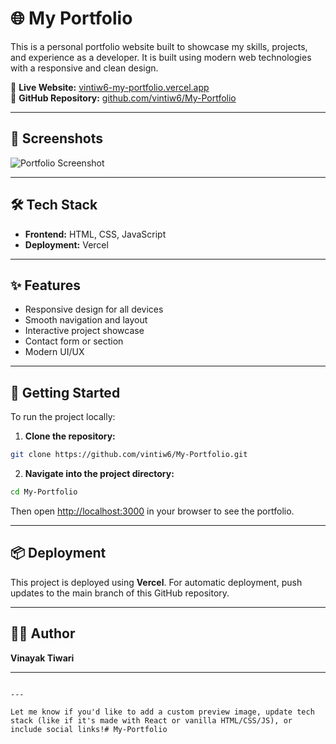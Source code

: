 # 🌐 My Portfolio

This is a personal portfolio website built to showcase my skills, projects, and experience as a developer. It is built using modern web technologies with a responsive and clean design.

🔗 **Live Website:** [vintiw6-my-portfolio.vercel.app](https://vintiw6-my-portfolio.vercel.app/)  
📁 **GitHub Repository:** [github.com/vintiw6/My-Portfolio](https://github.com/vintiw6/My-Portfolio)

---

## 📸 Screenshots

![Portfolio Screenshot](![image](https://github.com/user-attachments/assets/cd8198a6-fe30-4378-a345-2ac1435ca2ff))  

---

## 🛠️ Tech Stack

- **Frontend:** HTML, CSS, JavaScript
- **Deployment:** Vercel

---

## ✨ Features

- Responsive design for all devices
- Smooth navigation and layout
- Interactive project showcase
- Contact form or section
- Modern UI/UX

---

## 🚀 Getting Started

To run the project locally:

1. **Clone the repository:**

```bash
git clone https://github.com/vintiw6/My-Portfolio.git
```

2. **Navigate into the project directory:**

```bash
cd My-Portfolio
```


Then open [http://localhost:3000](http://localhost:3000) in your browser to see the portfolio.

---

## 📦 Deployment

This project is deployed using **Vercel**. For automatic deployment, push updates to the main branch of this GitHub repository.

---

## 🙋‍♂️ Author

**Vinayak Tiwari**

---



```

---

Let me know if you'd like to add a custom preview image, update tech stack (like if it's made with React or vanilla HTML/CSS/JS), or include social links!# My-Portfolio
